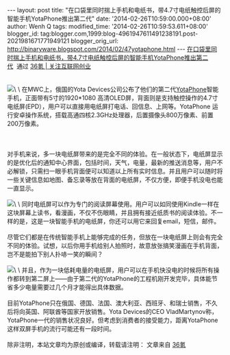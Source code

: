 --- layout: post title:
"在口袋里同时揣上手机和电纸书，带4.7寸电纸触控后屏的智能手机YotaPhone推出第二代"
date: '2014-02-26T10:59:00.000+08:00' author: Wenh Q tags:
modified\_time: '2014-02-26T10:59:53.611+08:00' blogger\_id:
tag:blogger.com,1999:blog-4961947611491238191.post-2021981671771949121
blogger\_orig\_url:
http://binaryware.blogspot.com/2014/02/47yotaphone.html ---
[在口袋里同时揣上手机和电纸书，带4.7寸电纸触控后屏的智能手机YotaPhone推出第二代](http://www.36kr.com/p/209927.html)  通过
[36氪 | 关注互联网创业](http://www.36kr.com/)\
\
\
![](https://images-blogger-opensocial.googleusercontent.com/gadgets/proxy?url=http%3A%2F%2Fa.36krcnd.com%2Fphoto%2F2014%2Fb06a262d14670b7cfe6b23c691452af6.jpg&container=blogger&gadget=a&rewriteMime=image%2F*)\
\
在MWC上，俄国的Yota
Devices公司公布了他们的第二代[YotaPhone](http://yotaphone.com/)智能手机，正面带有5寸的1920\*1080
高清OLED屏，背面则是支持触控操作的4.7寸电纸屏(EPD），用户可以直接用电纸屏打电话、回信息、上网等。YotaPhone
运行安卓操作系统，搭载高通四核2.3GHz处理器，后置摄像头800万像素、前置200万像素。\
\
\
\
对手机来说，多一块电纸屏带来的是完全不同的体验。在一般状态下，电纸屏显示的是优化后的通知中心界面，包括时间，天气，电量，最新的推送消息等，用户不必解锁，只需扫一眼手机背面便可以知道以上所有实时信息。并且用户可以随时将一些关键信息如地图、备忘录等放在背面的电纸屏，不仅方便，即便手机没电也能一直显示。\
\
![](https://images-blogger-opensocial.googleusercontent.com/gadgets/proxy?url=http%3A%2F%2Fa.36krcnd.com%2Fphoto%2F2014%2F00ff181ba133cbbe7cc546e7720ca70e.jpg&container=blogger&gadget=a&rewriteMime=image%2F*)\
\
同时电纸屏可以作为专门的阅读屏幕使用。用户可以如同使用Kindle一样在这块屏幕上读书，看漫画，不仅不伤眼睛，并且拥有接近纸质书的阅读体验。不一样的是，这是一块智能手机的电纸屏，你还可以用它来回复email，短信，邮件。\
\
尽管它们都是在传统智能手机上能够完成的任务，但放在一块电纸屏上则会有完全不同的体验。试想，以后你用手机给别人拍照时，故意放张搞笑漫画在手机背面，岂不是能拍下别人扑哧一笑的瞬间？\
\
![](https://images-blogger-opensocial.googleusercontent.com/gadgets/proxy?url=http%3A%2F%2Fa.36krcnd.com%2Fphoto%2F2014%2F65b9c4893b771a504ae76bcfe63c2e18.png&container=blogger&gadget=a&rewriteMime=image%2F*)\
\
并且，作为一块低耗电量的电纸屏，用户可以在手机快没电的时候将所有操作都转到第二屏上——由于第二代的YotaPhone的工程机刚开发完毕，具体能节省多少电量需要过几个月才能得出具体数据。\
\
目前YotaPhone只在俄国、德国、法国、澳大利亚、西班牙、和瑞士销售，不久后将向英国、阿联酋等国家开放销售。Yota
Devices的CEO
VladMartynov称，YotaPhone一代的销售状况良好。但考虑到消费者的接受能力，距离YotaPhone这样双屏手机的流行可能还有一段时间。\
\
除非注明，本站文章均为原创或编译，转载请注明： 文章来自
[36氪](http://www.36kr.com/)
